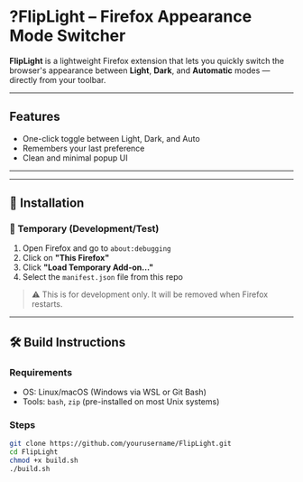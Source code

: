 # ?FlipLight – Firefox Appearance Mode Switcher

**FlipLight** is a lightweight Firefox extension that lets you quickly switch the browser's appearance between **Light**, **Dark**, and **Automatic** modes — directly from your toolbar.

---

## Features

- One-click toggle between Light, Dark, and Auto
- Remembers your last preference
- Clean and minimal popup UI

---

---

## 🧩 Installation

### 🦊 Temporary (Development/Test)

1. Open Firefox and go to `about:debugging`
2. Click on **"This Firefox"**
3. Click **"Load Temporary Add-on…"**
4. Select the `manifest.json` file from this repo

> ⚠️ This is for development only. It will be removed when Firefox restarts.

---

## 🛠️ Build Instructions

### Requirements

- OS: Linux/macOS (Windows via WSL or Git Bash)
- Tools: `bash`, `zip` (pre-installed on most Unix systems)

### Steps

```bash
git clone https://github.com/yourusername/FlipLight.git
cd FlipLight
chmod +x build.sh
./build.sh
